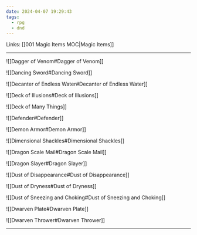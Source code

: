 ```yaml
---
date: 2024-04-07 19:29:43
tags:
  - rpg
  - dnd
---
```

Links: [[001 Magic Items MOC|Magic Items]]

---

![[Dagger of Venom#Dagger of Venom]]

![[Dancing Sword#Dancing Sword]]

![[Decanter of Endless Water#Decanter of Endless Water]]

![[Deck of Illusions#Deck of Illusions]]

![[Deck of Many Things]]

![[Defender#Defender]]

![[Demon Armor#Demon Armor]]

![[Dimensional Shackles#Dimensional Shackles]]

![[Dragon Scale Mail#Dragon Scale Mail]]

![[Dragon Slayer#Dragon Slayer]]

![[Dust of Disappearance#Dust of Disappearance]]

![[Dust of Dryness#Dust of Dryness]]

![[Dust of Sneezing and Choking#Dust of Sneezing and Choking]]

![[Dwarven Plate#Dwarven Plate]]

![[Dwarven Thrower#Dwarven Thrower]]

---